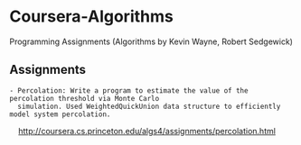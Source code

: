 # Coursera-Algorithms
Programming Assignments (Algorithms by Kevin Wayne, Robert Sedgewick)

## Assignments
    - Percolation: Write a program to estimate the value of the percolation threshold via Monte Carlo
      simulation. Used WeightedQuickUnion data structure to efficiently model system percolation.
      http://coursera.cs.princeton.edu/algs4/assignments/percolation.html
